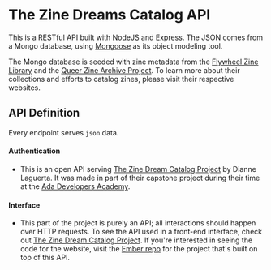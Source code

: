 # The Zine Dreams Catalog API
This is a RESTful API built with [NodeJS](https://nodejs.org/en/) and [Express](http://expressjs.com/). The JSON comes from a Mongo database, using [Mongoose](https://github.com/Automattic/mongoose) as its object modeling tool.

The Mongo database is seeded with zine metadata from the [Flywheel Zine Library](www.flywheelarts.org) and the [Queer Zine Archive Project](wwww.qzap.org). To learn more about their collections and efforts to catalog zines, please visit their respective websites.

## API Definition
Every endpoint serves `json` data.

#### Authentication
- This is an open API serving [The Zine Dream Catalog Project](http://zinedreams.com) by Dianne Laguerta. It was made in part of their capstone project during their time at the [Ada Developers Academy](http://adadevelopersacademy.org/).

#### Interface
- This part of the project is purely an API; all interactions should happen over HTTP requests. To see the API used in a front-end interface, check out [The Zine Dream Catalog Project](http://zinedreams.com). If you're interested in seeing the code for the website, visit the [Ember repo](https://github.com/dlaguerta/ember-zine-catalog) for the project that's built on top of this API.

